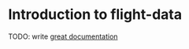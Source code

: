 # Introduction to flight-data

TODO: write [great documentation](http://jacobian.org/writing/what-to-write/)
